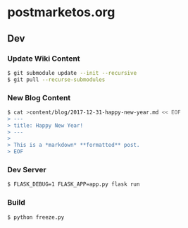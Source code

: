 # postmarketos.org

## Dev

### Update Wiki Content

```bash
$ git submodule update --init --recursive
$ git pull --recurse-submodules
```

### New Blog Content

```bash
$ cat >content/blog/2017-12-31-happy-new-year.md << EOF
> ---
> title: Happy New Year!
> ---
>
> This is a *markdown* **formatted** post.
> EOF
```

### Dev Server

```bash
$ FLASK_DEBUG=1 FLASK_APP=app.py flask run
```

### Build

```bash
$ python freeze.py
```
